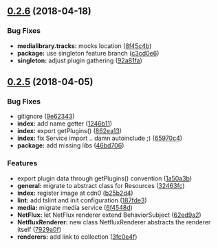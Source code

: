 <a name="0.2.6"></a>
## [0.2.6](https://github.com/wzr1337/rsi-plugins.media/compare/0.2.5...v0.2.6) (2018-04-18)


### Bug Fixes

* **medialibrary.tracks:** mocks location ([8f45c4b](https://github.com/wzr1337/rsi-plugins.media/commit/8f45c4b))
* **package:** use singleton feature branch ([c3cd0e6](https://github.com/wzr1337/rsi-plugins.media/commit/c3cd0e6))
* **singleton:** adjust plugin gathering ([92a81fa](https://github.com/wzr1337/rsi-plugins.media/commit/92a81fa))



<a name="0.2.5"></a>
## [0.2.5](https://github.com/wzr1337/rsi-plugins.media/compare/0.2.4...0.2.5) (2018-04-05)


### Bug Fixes

* gitignore ([9e62343](https://github.com/wzr1337/rsi-plugins.media/commit/9e62343))
* **index:** add name getter ([1246b11](https://github.com/wzr1337/rsi-plugins.media/commit/1246b11))
* **index:** export getPlugins() ([862ea13](https://github.com/wzr1337/rsi-plugins.media/commit/862ea13))
* **index:** fix Service import .. damn autoinclude ;) ([65970c4](https://github.com/wzr1337/rsi-plugins.media/commit/65970c4))
* **package:** add missing libs ([46bd706](https://github.com/wzr1337/rsi-plugins.media/commit/46bd706))


### Features

* export plugin data through getPlugins() convention ([1a50a3b](https://github.com/wzr1337/rsi-plugins.media/commit/1a50a3b))
* **general:** migrate to abstract class for Resources ([32463fc](https://github.com/wzr1337/rsi-plugins.media/commit/32463fc))
* **index:** register image at cdn0 ([b25b2d4](https://github.com/wzr1337/rsi-plugins.media/commit/b25b2d4))
* **lint:** add tslint and init configuration ([187fde3](https://github.com/wzr1337/rsi-plugins.media/commit/187fde3))
* **media:** migrate media service ([6f4548d](https://github.com/wzr1337/rsi-plugins.media/commit/6f4548d))
* **NetFlux:** let NetFlux renderer extend BehaviorSubject ([62ed9a2](https://github.com/wzr1337/rsi-plugins.media/commit/62ed9a2))
* **NetfluxRenderer:** new class NetfluxRenderer abstracts the renderer itself ([7929a0f](https://github.com/wzr1337/rsi-plugins.media/commit/7929a0f))
* **renderers:** add link to collection ([3fc0e4f](https://github.com/wzr1337/rsi-plugins.media/commit/3fc0e4f))




